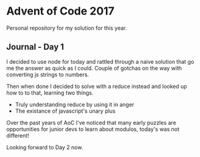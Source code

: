 # Advent of Code 2017

Personal repository for my solution for this year.

## Journal - Day 1

I decided to use node for today and rattled through a naive solution that go me the answer as quick as I could. Couple of gotchas on the way with converting js strings to numbers.

Then when done I decided to solve with a reduce instead and looked up how to to that, learning two things.

* Truly understanding reduce by using it in anger
* The existance of javascript's unary plus

Over the past years of AoC I've noticed that many early puzzles are opportunities for junior devs to learn about modulos, today's was not different!

Looking forward to Day 2 now.
